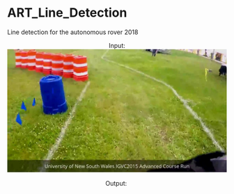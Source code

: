 # ART_Line_Detection
Line detection for the autonomous rover 2018
<p align="center">
Input:
<img src="images/0.jpg">
</p>
<p align="center">
Output:
<img scr="images/0.jpg">
</p>
